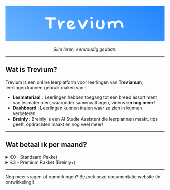 <p align="center">
  <img src="https://github.com/TreviumNL/TreviumNL/blob/8dcfe53eaab49b8e7b5a97eee0a7eb9e4a0a3514/assets/images/banner.jpg" width="600"/>
</p>

<p align="center"><i>Slim leren, eenvoudig gedaan.</i></p>



---

## Wat is Trevium?
Trevium is een online leerplatform voor leerlingen van **Trevianum**, leerlingen kunnen gebruik maken van :
- **Lesmateriaal** : Leerlingen hebben toegang tot een breed assortiment van lesmaterialen, waaronder samenvattingen, videos **en nog meer!**
- **Dashboard** : Leerlingen kunnen inzien waar ze zich in kunnen verbeteren.
- **Breinly** : Breinly is een AI Studie Assistent die leerplannen maakt, tips geeft, opdrachten maakt en nog veel meer!


---

## Wat betaal ik per maand?

<details><summary>€0 - Standaard Pakket</summary>
Met dit pakket krijg je alleen toegang tot lesmateriaal.
</details>
<details><summary>€3 - Premium Pakket (Breinly+)</summary>
Met dit pakket krijg je toegang tot alle functies!
</details>

---

Nog meer vragen of opmerkingen? Bezoek onze documentatie website (in ontwikkeling!)
